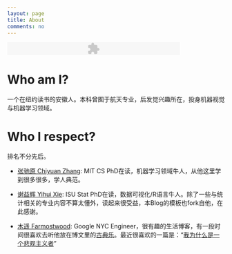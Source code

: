 ```yaml
---
layout: page
title: About
comments: no
---
```


<object width="400" height="30" classid="clsid:d27cdb6e-ae6d-11cf-96b8-444553540000" codebase="http://download.macromedia.com/pub/shockwave/cabs/flash/swflash.cab#version=6,0,40,0"><param name="src" value="http://www.douban.com/swf/player.swf?url=MP3文件URL&amp;autoplay=0" /><param name="wmode" value="transparent" /><param name="allowscriptaccess" value="always" /><embed width="400" height="30" type="application/x-shockwave-flash" src="http://www.douban.com/swf/player.swf?url=/media/music/March_Set.m4a&amp;autoplay=0" wmode="transparent" allowscriptaccess="always" /></object>


# Who am I?

一个在纽约读书的安徽人。本科曾囿于航天专业，后发觉兴趣所在，投身机器视觉与机器学习领域。


# Who I respect?

排名不分先后。

- [张驰原 Chiyuan Zhang][]: MIT CS PhD在读，机器学习领域牛人，从他这里学到很多很多，学人典范。

- [谢益辉 Yihui Xie][]: ISU Stat PhD在读，数据可视化/R语言牛人。除了一些与统计相关的专业内容不算太懂外，读起来很受益，本Blog的模板也fork自他，在此感谢。

- [木遥 Farmostwood][]: Google NYC Engineer，很有趣的生活博客，有一段时间很喜欢去听他放在博文里的[古典乐][]。最近很喜欢的一篇是：“[我为什么是一个悲观主义者][]”


[张驰原 Chiyuan Zhang]: http://freemind.pluskid.org/
[谢益辉 Yihui Xie]: http://yihui.name
[木遥 Farmostwood]: http://blog.farmostwood.net/
[古典乐]: http://blog.farmostwood.net/305.html
[我为什么是一个悲观主义者]: http://blog.farmostwood.net/697.html
